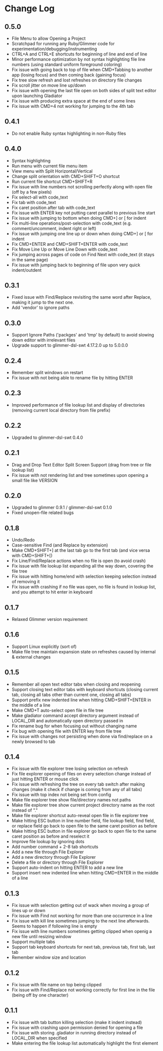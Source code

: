 # Change Log

## 0.5.0

- File Menu to allow Opening a Project
- Scratchpad for running any Ruby/Glimmer code for experimentation/debugging/instrumenting
- CTRL+A and CTRL+E shortcuts for beginning of line and end of line
- Minor performance optimization by not syntax highlighting file line numbers (using standard uniform foreground coloring)
- Fix issue with going back to top of file when CMD+Tabbing to another app (losing focus) and then coming back (gaining focus)
- Fix tree slow refresh and lost refreshes on directory file changes
- Fix scroll jitter on move line up/down
- Fix issue with opening the last file open on both sides of split text editor upon launching Gladiator
- Fix issue with producing extra space at the end of some lines
- Fix issue with CMD+4 not working for jumping to the 4th tab

## 0.4.1

- Do not enable Ruby syntax highlighting in non-Ruby files

## 0.4.0

- Syntax highlighting
- Run menu with current file menu item
- View menu with Split Horizontal/Vertical
- Change split orientation with CMD+SHIFT+O shortcut
- Run current file shortcut CMD+SHIFT+R
- Fix issue with line numbers not scrolling perfectly along with open file (off by a few pixels)
- Fix select-all with code_text
- Fix tab with code_text
- Fix caret position after tab with code_text
- Fix issue with ENTER key not putting caret parallel to previous line start
- Fix issue with jumping to bottom when doing CMD+] or [ for indent
- Fix multi-line operations/post-selection with code_text (e.g. comment/uncomment, indent right or left)
- Fix issue with jumping one line up or down when doing CMD+] or [ for indent
- Fix CMD+ENTER and CMD+SHIFT+ENTER with code_text
- Fix Move Line Up or Move Line Down with code_text
- Fix jumping across pages of code on Find Next with code_text (it stays in the same page)
- Fix issue with jumping back to beginning of file upon very quick indent/outdent

## 0.3.1

- Fixed issue with Find/Replace revisiting the same word after Replace, making it jump to the next one.
- Add 'vendor' to ignore paths

## 0.3.0

- Support Ignore Paths ('packges' and 'tmp' by default) to avoid slowing down editor with irrelevant files
- Upgrade support to glimmer-dsl-swt 4.17.2.0 up to 5.0.0.0

## 0.2.4

- Remember split windows on restart
- Fix issue with not being able to rename file by hitting ENTER

## 0.2.3

- Improved performance of file lookup list and display of directories (removing current local directory from file prefix)

## 0.2.2

- Upgraded to glimmer-dsl-swt 0.4.0

## 0.2.1

- Drag and Drop Text Editor Split Screen Support (drag from tree or file lookup list)
- Fix issue with not rendering list and tree sometimes upon opening a small file like VERSION

## 0.2.0

- Upgraded to glimmer 0.9.1 / glimmer-dsl-swt 0.1.0
- Fixed unopen-file related bugs

## 0.1.8

- Undo/Redo
- Case-sensitive Find (and Replace by extension)
- Make CMD+SHIFT+] at the last tab go to the first tab (and vice versa with CMD+SHIFT+[)
- Fix Line/Find/Replace actions when no file is open (to avoid crash)
- Fix issue with file lookup list expanding all the way down, covering the file tree
- Fix issue with hitting home/end with selection keeping selection instead of removing it
- Fix issue with crashing if no file was open, no file is found in lookup list, and you attempt to hit enter in keyboard

## 0.1.7

- Relaxed Glimmer version requirement

## 0.1.6

- Support Linux explicitly (sort of)
- Make file tree maintain expansion state on refreshes caused by internal & external changes

## 0.1.5

- Remember all open text editor tabs when closing and reopening
- Support closing text editor tabs with keyboard shortcuts (closing current tab, closing all tabs other than current one, closing all tabs)
- Support prefix new indented line when hitting CMD+SHIFT+ENTER in the middle of a line
- Make CMD+T auto-select open file in file tree
- Make gladiator command accept directory argument instead of LOCAL_DIR and automatically open directory passed in
- Fix rename bug for when focusing out without changing name
- Fix bug with opening file with ENTER key from file tree
- Fix issue with changes not persisting when done via find/replace on a newly browsed to tab

## 0.1.4

- Fix issue with file explorer tree losing selection on refresh
- Fix file explorer opening of files on every selection change instead of just hitting ENTER or mouse click
- Fix issue with refreshing the tree on every tab switch after making changes (make it check if change is coming from any of all tabs)
- Fix issue with top index not being set from config
- Make file explorer tree show file/directory names not paths
- Make file explorer tree show current project directory name as the root instead of "."
- Make file explorer shortcut auto-reveal open file in file explorer tree
- Make hitting ESC button in line number field, file lookup field, find field, or replace field go back to open file to the same caret position as before
- Make hitting ESC button in file explorer go back to open file to the same caret position as before and reselect it
- Improve file lookup by ignoring dots
- Add number command + 2-8 tab shortcuts
- Add a new file through File Explorer
- Add a new directory through File Explorer
- Delete a file or directory through File Explorer
- Support auto-indent on hitting ENTER to add a new line
- Support insert new indented line when hitting CMD+ENTER in the middle of a line

## 0.1.3

- Fix issue with selection getting out of wack when moving a group of lines up or down
- Fix issue with Find not working for more than one occurrence in a line
- Fix issue with kill line sometimes jumping to the next line afterwards. Seems to happen if following line is empty
- Fix issue with line numbers sometimes getting clipped when openig a new file until resizing window
- Support multiple tabs
- Support tab keyboard shortcuts for next tab, previous tab, first tab, last tab
- Remember window size and location

## 0.1.2

- Fix issue with file name on top being clipped
- Fix issue with Find/Replace not working correctly for first line in the file (being off by one character)

## 0.1.1

- Fix issue with tab button killing selection (make it indent instead)
- Fix issue with crashing upon permission denied for opening a file
- Fix issue with storing .gladiator in running directory instead of LOCAL_DIR when specified
- Make entering the file lookup list automatically highlight the first element